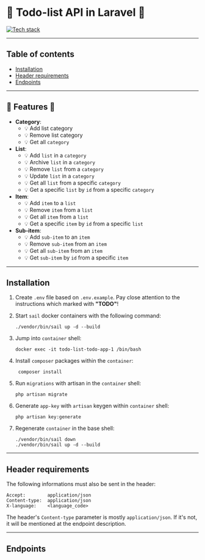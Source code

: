 # :page_facing_up: Todo-list API in Laravel :page_facing_up:

[![Tech stack](https://skillicons.dev/icons?i=php,laravel,mysql,docker)](https://skillicons.dev)

---

## Table of contents
-   [Installation](#installation)
-   [Header requirements](#header-requirements)
-   [Endpoints](#endpoints)

---

## :rocket: Features :rocket:
- **Category**:
    - :bulb: Add list category
    - :bulb: Remove list category
    - :bulb: Get all `category`
- **List**:
    - :bulb: Add `list` in a `category`
    - :bulb: Archive `list` in  a `category`
    - :bulb: Remove `list` from a `category`
    - :bulb: Update `list` in a `category`
    - :bulb: Get all `list` from a specific `category`
    - :bulb: Get a specific `list` by `id` from a specific `category`
- **Item**:
    - :bulb: Add `item` to a `list`
    - :bulb: Remove `item` from a `list`
    - :bulb: Get all `item` from a `list`
    - :bulb: Get a specific `item` by `id` from a specific `list`
- **Sub-item**:
    - :bulb: Add `sub-item` to an `item`
    - :bulb: Remove `sub-item` from an `item`
    - :bulb: Get all `sub-item` from an `item`
    - :bulb: Get `sub-item` by `id` from a specific `item`

---

## Installation

1. Create `.env` file based on `.env.example`. Pay close attention to the instructions which marked with **"TODO"**!

2. Start `sail` docker containers with the following command:
    ```batch
    ./vendor/bin/sail up -d --build
    ```

3. Jump into `container` shell:
    ```batch
    docker exec -it todo-list-todo-app-1 /bin/bash
    ```

4. Install `composer` packages within the `container`:
    ```batch
     composer install
    ```

5. Run  `migrations` with artisan in the `container` shell:
    ```batch
    php artisan migrate
    ```

6. Generate `app-key` with `artisan` keygen within `container` shell:
    ```batch
    php artisan key:generate
    ```

7. Regenerate `container` in the base shell:
    ```batch
    ./vendor/bin/sail down
    ./vendor/bin/sail up -d --build
    ```

---

## Header requirements

The following informations must also be sent in the header:

```
Accept:        application/json
Content-type:  application/json
X-language:    <language_code>
```

The header's `Content-type` parameter is mostly `application/json`. If it's not, it will be mentioned at the endpoint description.

---

## Endpoints


